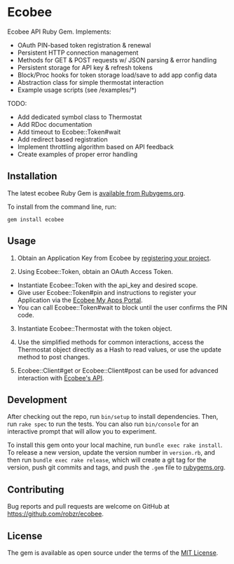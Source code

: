 # Ecobee

Ecobee API Ruby Gem.  Implements: 
- OAuth PIN-based token registration & renewal
- Persistent HTTP connection management
- Methods for GET & POST requests w/ JSON parsing & error handling
- Persistent storage for API key & refresh tokens
- Block/Proc hooks for token storage load/save to add app config data
- Abstraction class for simple thermostat interaction
- Example usage scripts (see /examples/\*)

TODO:
- Add dedicated symbol class to Thermostat
- Add RDoc documentation
- Add timeout to Ecobee::Token#wait
- Add redirect based registration
- Implement throttling algorithm based on API feedback 
- Create examples of proper error handling

## Installation

The latest ecobee Ruby Gem is [available from Rubygems.org](https://rubygems.org/gems/ecobee).

To install from the command line, run:
```
gem install ecobee
```

## Usage

1. Obtain an Application Key from Ecobee by [registering your project](https://www.ecobee.com/developers).

2. Using Ecobee::Token, obtain an OAuth Access Token.
  - Instantiate Ecobee::Token with the api_key and desired scope.
  - Give user Ecobee::Token#pin and instructions to register your Application via the [Ecobee My Apps Portal](https://www.ecobee.com/consumerportal/index.html#/my-apps).
  - You can call Ecobee::Token#wait to block until the user confirms the PIN code.

3. Instantiate Ecobee::Thermostat with the token object.

4. Use the simplified methods for common interactions, access the Thermostat object directly as a Hash to read values, or use the update method to post changes.

5. Ecobee::Client#get or Ecobee::Client#post can be used for advanced interaction with [Ecobee's API](https://www.ecobee.com/home/developer/api/introduction/index.shtml).

## Development

After checking out the repo, run `bin/setup` to install dependencies. Then, run `rake spec` to run the tests. You can also run `bin/console` for an interactive prompt that will allow you to experiment.

To install this gem onto your local machine, run `bundle exec rake install`. To release a new version, update the version number in `version.rb`, and then run `bundle exec rake release`, which will create a git tag for the version, push git commits and tags, and push the `.gem` file to [rubygems.org](https://rubygems.org).

## Contributing

Bug reports and pull requests are welcome on GitHub at https://github.com/robzr/ecobee.

## License

The gem is available as open source under the terms of the [MIT License](http://opensource.org/licenses/MIT).

